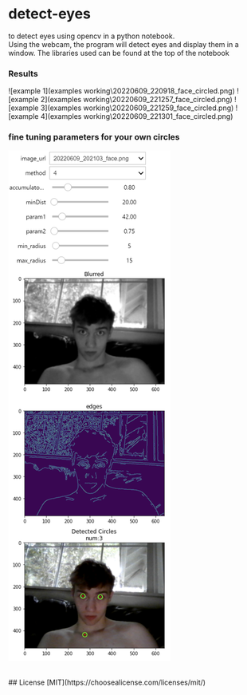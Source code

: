 # detect-eyes

to detect eyes using opencv in a python notebook.
<br>
Using the webcam, the program will detect eyes and display them in a window.
The libraries used can be found at the top of the notebook

### Results

![example 1](examples working\20220609_220918_face_circled.png)
![example 2](examples working\20220609_221257_face_circled.png)
![example 3](examples working\20220609_221259_face_circled.png)
![example 4](examples working\20220609_221301_face_circled.png)

### fine tuning parameters for your own circles

![parameter tuning](fine_tuning_circle_detector.png)

<br>
## License
[MIT](https://choosealicense.com/licenses/mit/)
<br>
